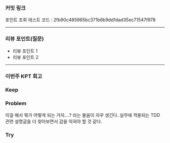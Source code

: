 ### **커밋 링크**
<!-- 
좋은 피드백을 받기 위해 가장 중요한 것은 코드를 작성할 때 커밋을 작업 단위로 잘 쪼개는 것입니다.
모든 작업을 하나의 커밋에 진행하고 PR을 하면 구조 파악에 많은 시간을 소모하기 때문에 절대로
좋은 피드백을 받을 수 없습니다.


필수 양식)
커밋 이름 : 커밋 링크

예시)
동시성 처리 : c83845
동시성 테스트 코드 : d93ji3
-->
포인트 조회 테스트 코드 : 2fb90c485965bc371b6b9dd1dad35ec71547f978

---
### **리뷰 포인트(질문)**
- 리뷰 포인트 1
- 리뷰 포인트 2
<!-- - 리뷰어가 특히 확인해야 할 부분이나 신경 써야 할 코드가 있다면 명확히 작성해주세요.(최대 2개)
  
  좋은 예:
  - `ErrorMessage` 컴포넌트의 상태 업데이트 로직이 적절한지 검토 부탁드립니다.
  - 추가한 유닛 테스트(`LoginError.test.js`)의 테스트 케이스가 충분한지 확인 부탁드립니다.

  나쁜 예:
  - 개선사항을 알려주세요.
  - 코드 전반적으로 봐주세요.
  - 뭘 질문할지 모르겠어요. -->
---
### **이번주 KPT 회고**

### Keep
<!-- 유지해야 할 좋은 점 -->

### Problem
<!--개선이 필요한 점-->
이걸 해서 뭐가 어떻게 되는 거지....? 라는 물음이 자꾸 생긴다..실무에 적용되는 TDD 관련 설명글을 더 찾아보면서 감을 익혀야 할 것 같다.

### Try
<!-- 새롭게 시도할 점 -->
